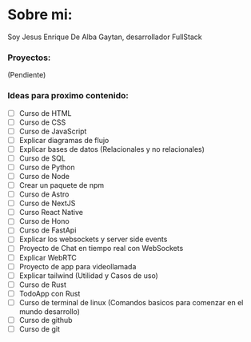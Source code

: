 # Sobre mi:
Soy Jesus Enrique De Alba Gaytan, desarrollador FullStack

### Proyectos:
(Pendiente)

### Ideas para proximo contenido:
- [ ] Curso de HTML
- [ ] Curso de CSS
- [ ] Curso de JavaScript
- [ ] Explicar diagramas de flujo
- [ ] Explicar bases de datos (Relacionales y no relacionales)
- [ ] Curso de SQL
- [ ] Curso de Python
- [ ] Curso de Node
- [ ] Crear un paquete de npm
- [ ] Curso de Astro
- [ ] Curso de NextJS
- [ ] Curso React Native
- [ ] Curso de Hono
- [ ] Curso de FastApi
- [ ] Explicar los websockets y server side events
- [ ] Proyecto de Chat en tiempo real con WebSockets
- [ ] Explicar WebRTC
- [ ] Proyecto de app para videollamada
- [ ] Explicar tailwind (Utilidad y Casos de uso)
- [ ] Curso de Rust
- [ ] TodoApp con Rust
- [ ] Curso de terminal de linux (Comandos basicos para comenzar en el mundo desarrollo)
- [ ] Curso de github
- [ ] Curso de git